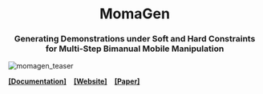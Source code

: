 <h1 align="center">MomaGen</h1>
<h3 align="center">Generating Demonstrations under Soft and Hard Constraints for Multi-Step Bimanual Mobile Manipulation</h3>

![momagen_teaser](https://github.com/user-attachments/assets/278f7c1c-1d73-47c0-942c-e70115875eb4)

[**[Documentation]**](https://chengshuli.github.io/MoMaGen/) &ensp; [**[Website]**]() &ensp; [**[Paper]**]() 

<!-- ## 🛠️ Installation

### Clone the repository with submodules
```
git clone --recurse-submodules https://github.com/ChengshuLi/MoMaGen.git
```

### Set up conda environment
```
conda create -n momagen python=3.10
conda activate momagen
```

### Install dependencies
```
cd MoMaGen && pip install -e .
cd BEHAVIOR-1K && . ./setup.sh --omnigibson --bddl --joylo --dataset --primitives && cd ..
cd robomimic && pip install -e . && cd ..
```

## 📊 Data Generation

### Generate configs
```
python momagen/scripts/generate_configs.py
```

### Copy scene instances
```
mkdir -p BEHAVIOR-1K/datasets/2025-challenge-task-instances/scenes/Rs_int/json
cp momagen/scene_instances/Rs_int/* BEHAVIOR-1K/datasets/2025-challenge-task-instances/scenes/Rs_int/json
cp momagen/scene_instances/house_single_floor/* BEHAVIOR-1K/datasets/2025-challenge-task-instances/scenes/house_single_floor/json
```

### Generate data

**Available tasks**: `pick_cup`, `tidy_table`, `dishes_away`, `clean_pan`

```bash
# Set the task name (choose from available tasks above)
TASK=pick_cup  # Options: pick_cup, tidy_table, dishes_away, clean_pan
DR=0
NUM_DEMOS=10
WORKER_ID=0
FOLDER=/path/to/data # SPECIFY YOUR OWN PATH HERE

python momagen/scripts/generate_dataset.py \
    --config momagen/datasets/configs/demo_src_r1_$TASK\_task_D$DR.json \
    --num_demos $NUM_DEMOS \
    --bimanual \
    --folder $FOLDER/$TASK/r1_$TASK\_worker_$WORKER_ID \
    --seed $WORKER_ID
``` -->
